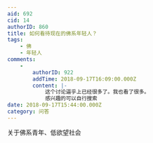 ```yaml
---
aid: 692
cid: 14
authorID: 860
title: 如何看待现在的佛系年轻人？
tags:
    - 佛
    - 年轻人
comments:
    -
        authorID: 922
        addTime: 2018-09-17T16:09:00.000Z
        content: |-
            这个讨论逼乎上已经很多了。我也看了很多。  
            感兴趣的可以自行搜索
date: 2018-09-17T15:44:00.000Z
category: 问答
---
```


关于佛系青年、低欲望社会
